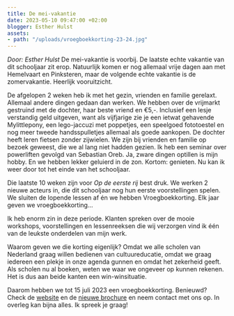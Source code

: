 ```yaml
---
title: De mei-vakantie
date: 2023-05-10 09:47:00 +02:00
blogger: Esther Hulst
assets:
- path: "/uploads/vroegboekkorting-23-24.jpg"
---
```


*Door: Esther Hulst*
De mei-vakantie is voorbij. De laatste echte vakantie van dit schooljaar zit erop. Natuurlijk komen er nog allemaal vrije dagen aan met Hemelvaart en Pinksteren, maar de volgende echte vakantie is de zomervakantie. Heerlijk vooruitzicht.

De afgelopen 2 weken heb ik met het gezin, vrienden en familie gerelaxt. Allemaal andere dingen gedaan dan werken. We hebben over de vrijmarkt gestruind met de dochter, haar beste vriend en €5,-. Inclusief een lesje verstandig geld uitgeven, want als vijfjarige zie je een ietwat gehavende Mylittlepony, een lego-jaccuzi met poppetjes, een speelgoed fototoestel en nog meer tweede handsspulletjes allemaal als goede aankopen. De dochter heeft leren fietsen zonder zijwielen. We zijn bij vrienden en familie op bezoek geweest, die we al lang niet hadden gezien. Ik heb een seminar over powerliften gevolgd van Sebastian Oreb. Ja, zware dingen optillen is mijn hobby. En we hebben lekker geluierd in de zon. Kortom: genieten. Nu kan ik weer door tot het einde van het schooljaar. 

Die laatste 10 weken zijn voor *Op de eerste rij* best druk. We werken 2 nieuwe acteurs in, die dit schooljaar nog hun eerste voorstellingen spelen. We sluiten de lopende lessen af én we hebben Vroegboekkorting. Elk jaar geven we vroegboekkorting...

Ik heb enorm zin in deze periode. Klanten spreken over de mooie workshops, voorstellingen en lessenreeksen die wij verzorgen vind ik één van de leukste onderdelen van mijn werk.

Waarom geven we die korting eigenlijk? Omdat we alle scholen van Nederland graag willen bedienen van cultuureducatie, omdat we graag iedereen een plekje in onze agenda gunnen en omdat het zekerheid geeft. Als scholen nu al boeken, weten we waar we ongeveer op kunnen rekenen. Het is dus aan beide kanten een win-winsituatie.

Daarom hebben we tot 15 juli 2023 een vroegboekkorting. Benieuwd? Check de [website](https://www.opde1sterij.nl/opde1sterij/actie/) en de [nieuwe brochure](https://indd.adobe.com/view/866b853d-c2ba-44f7-a6e5-62127d780a5c) en neem contact met ons op. In overleg kan bijna alles. Ik spreek je graag!
